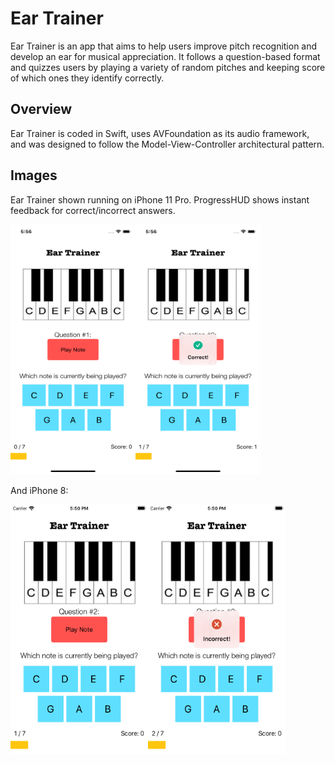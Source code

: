 # Ear Trainer

Ear Trainer is an app that aims to help users improve pitch recognition and develop an ear for musical appreciation.
It follows a question-based format and quizzes users by playing a variety of random pitches and keeping score of
which ones they identify correctly.

## Overview

Ear Trainer is coded in Swift, uses AVFoundation as its audio framework,
and was designed to follow the Model-View-Controller architectural pattern.

## Images

Ear Trainer shown running on iPhone 11 Pro. ProgressHUD shows instant feedback for correct/incorrect answers.

<img src="img1.png" height="400" width="200"><img src="img2.png" height="400" width="200">

And iPhone 8:

<img src="img3.png" height="400" width="220"><img src="img4.png" height="400" width="220">

